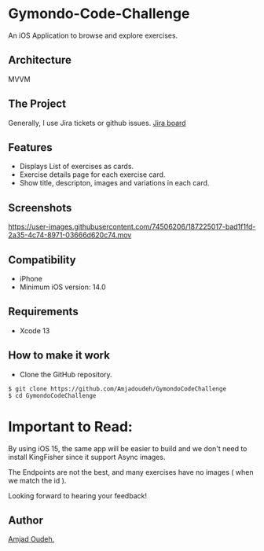 # Gymondo-Code-Challenge
An iOS Application to browse and explore exercises.

## Architecture

MVVM


## The Project
Generally, I use Jira tickets or github issues.
[Jira board](https://amjadoudeh.atlassian.net/browse/GCC-1)


## Features

 * Displays List of exercises as cards.
 * Exercise details page for each exercise card.
 * Show title, descripton, images and variations in each card.
 
 
## Screenshots

https://user-images.githubusercontent.com/74506206/187225017-bad1f1fd-2a35-4c74-8971-03666d620c74.mov


## Compatibility
 
 * iPhone
 * Minimum iOS version: 14.0
 
## Requirements

* Xcode 13

## How to make it work

* Clone the GitHub repository.
```
$ git clone https://github.com/Amjadoudeh/GymondoCodeChallenge
$ cd GymondoCodeChallenge
```
# Important to Read:

By using iOS 15, the same app will be easier to build and we don't need to install KingFisher since it support Async images. 

The Endpoints are not the best, and many exercises have no images ( when we match the id ).

Looking forward to hearing your feedback! 

## Author

[Amjad Oudeh.](https://amjadoudeh.com/)



